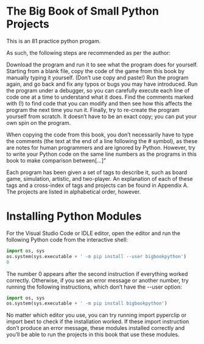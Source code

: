 # The Big Book of Small Python Projects

This is an 81 practice python progam.

As such, the following steps are recommended as per the author:

Download the program and run it to see what the program does for yourself.
Starting from a blank file, copy the code of the game from this book by manually typing it yourself. (Don’t use copy and paste!)
Run the program again, and go back and fix any typos or bugs you may have introduced.
Run the program under a debugger, so you can carefully execute each line of code one at a time to understand what it does.
Find the comments marked with (!) to find code that you can modify and then see how this affects the program the next time you run it.
Finally, try to re-create the program yourself from scratch. It doesn’t have to be an exact copy; you can put your own spin on the program.

When copying the code from this book, you don’t necessarily have to type the comments (the text at the end of a line following the # symbol), as these are notes for human programmers and are ignored by Python. However, try to write your Python code on the same line numbers as the programs in this book to make comparison between[…]”

Each program has been given a set of tags to describe it, such as board game, simulation, artistic, and two-player. An explanation of each of these tags and a cross-index of tags and projects can be found in Appendix A. The projects are listed in alphabetical order, however.

# Installing Python Modules

For the Visual Studio Code or IDLE editor, open the editor and run the following Python code from the interactive shell:

```python
import os, sys
os.system(sys.executable + ' -m pip install --user bigbookpython')
0
```

The number 0 appears after the second instruction if everything worked correctly. Otherwise, if you see an error message or another number, try running the following instructions, which don’t have the --user option:

```python
import os, sys
os.system(sys.executable + ' -m pip install bigbookpython')
```

No matter which editor you use, you can try running import pyperclip or import bext to check if the installation worked. If these import instruction don’t produce an error message, these modules installed correctly and you’ll be able to run the projects in this book that use these modules.
